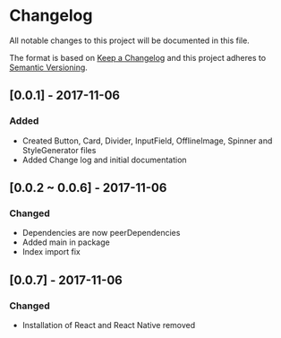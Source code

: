 # Changelog
All notable changes to this project will be documented in this file.

The format is based on [Keep a Changelog](http://keepachangelog.com/en/1.0.0/)
and this project adheres to [Semantic Versioning](http://semver.org/spec/v2.0.0.html).

## [0.0.1] - 2017-11-06
### Added
- Created Button, Card, Divider, InputField, OfflineImage, Spinner and StyleGenerator files
- Added Change log and initial documentation

## [0.0.2 ~ 0.0.6] - 2017-11-06
### Changed
- Dependencies are now peerDependencies
- Added main in package
- Index import fix

## [0.0.7] - 2017-11-06
### Changed
- Installation of React and React Native removed